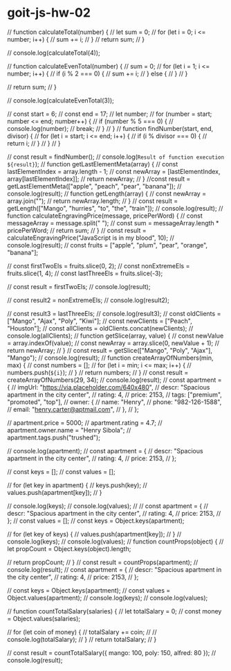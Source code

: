 # goit-js-hw-02

// function calculateTotal(number) {
// let sum = 0;
// for (let i = 0; i <= number; i++) {
// sum += i;
// }
// return sum;
// }

// console.log(calculateTotal(4));

// function calculateEvenTotal(number) {
// sum = 0;
// for (let i = 1; i <= number; i++) {
// if (i % 2 === 0) {
// sum += i;
// } else {
// }
// }

// return sum;
// }

// console.log(calculateEvenTotal(3));

// const start = 6;
// const end = 17;
// let number;
// for (number = start; number <= end; number++) {
// if (number % 5 === 0) {
// console.log(number);
// break;
// }
// }
// function findNumber(start, end, divisor) {
// for (let i = start; i <= end; i++) {
// if (i % divisor === 0) {
// return i;
// }
// }
// }

// const result = findNumber();
// console.log(`Result of function execution ${result}`);
// function getLastElementMeta(array) {
// const lastElementIndex = array.length - 1;
// const newArray = [lastElementIndex, array[lastElementIndex]];
// return newArray;
// }
//const result = getLastElementMeta(["apple", "peach", "pear", "banana"]);
// console.log(result);
// function getLength(array) {
// const newArray = array.join("");
// return newArray.length;
// }
// const result = getLength(["Mango", "hurries", "to", "the", "train"]);
// console.log(result);
// function calculateEngravingPrice(message, pricePerWord) {
// const messageArray = message.split(" ");
// const sum = messageArray.length \* pricePerWord;
// return sum;
// }
// const result = calculateEngravingPrice("JavaScript is in my blood", 10);
// console.log(result);
// const fruits = ["apple", "plum", "pear", "orange", "banana"];

// const firstTwoEls = fruits.slice(0, 2);
// const nonExtremeEls = fruits.slice(1, 4);
// const lastThreeEls = fruits.slice(-3);

// const result = firstTwoEls;
// console.log(result);

// const result2 = nonExtremeEls;
// console.log(result2);

// const result3 = lastThreeEls;
// console.log(result3);
// const oldClients = ["Mango", "Ajax", "Poly", "Kiwi"];
// const newClients = ["Peach", "Houston"];
// const allClients = oldClients.concat(newClients);
// console.log(allClients);
// function getSlice(array, value) {
// const newValue = array.indexOf(value);
// const newArray = array.slice(0, newValue + 1);
// return newArray;
// }
// const result = getSlice(["Mango", "Poly", "Ajax"], "Mango");
// console.log(result);
// function createArrayOfNumbers(min, max) {
// const numbers = [];
// for (let i = min; i <= max; i++) {
// numbers.push(`${i}`);
// }
// return numbers;
// }
// const result = createArrayOfNumbers(29, 34);
// console.log(result);
// const apartment = {
// imgUrl: "https://via.placeholder.com/640x480",
// descr: "Spacious apartment in the city center",
// rating: 4,
// price: 2153,
// tags: ["premium", "promoted", "top"],
// owner: {
// name: "Henry",
// phone: "982-126-1588",
// email: "henry.carter@aptmail.com",
// },
// };

// apartment.price = 5000;
// apartment.rating = 4.7;
// apartment.owner.name = "Henry Sibola";
// apartment.tags.push("trushed");

// console.log(apartment);
// const apartment = {
// descr: "Spacious apartment in the city center",
// rating: 4,
// price: 2153,
// };

// const keys = [];
// const values = [];

// for (let key in apartment) {
// keys.push(key);
// values.push(apartment[key]);
// }

// console.log(keys);
// console.log(values);
//
// const apartment = {
// descr: "Spacious apartment in the city center",
// rating: 4,
// price: 2153,
// };
// const values = [];
// const keys = Object.keys(apartment);

// for (let key of keys) {
// values.push(apartment[key]);
// }
// console.log(keys);
// console.log(values);
// function countProps(object) {
// let propCount = Object.keys(object).length;

// return propCount;
// }
// const result = countProps(apartment);
// console.log(result);
// const apartment = {
// descr: "Spacious apartment in the city center",
// rating: 4,
// price: 2153,
// };

// const keys = Object.keys(apartment);
// const values = Object.values(apartment);
// console.log(keys);
// console.log(values);

// function countTotalSalary(salaries) {
// let totalSalary = 0;
// const money = Object.values(salaries);

// for (let coin of money) {
// totalSalary += coin;
// // console.log(totalSalary);
// }
// return totalSalary;
// }

// const result = countTotalSalary({ mango: 100, poly: 150, alfred: 80 });
// console.log(result);
